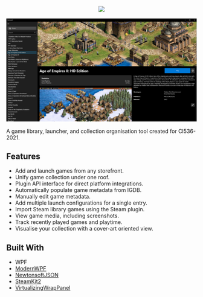 <p align="center">
    <img height="120px" src="assets/fullock-grad-black.svg" height="80"/>
</p>

![Gamerack screenshot](/assets/screenshot.png)

A game library, launcher, and collection organisation tool created for CI536-2021.

## Features

* Add and launch games from any storefront.
* Unify game collection under one roof.
* Plugin API interface for direct platform integrations.
* Automatically populate game metadata from IGDB.
* Manually edit game metadata.
* Add multiple launch configurations for a single entry.
* Import Steam library games using the Steam plugin.
* View game media, including screenshots.
* Track recently played games and playtime.
* Visualise your collection with a cover-art oriented view.

## Built With

* WPF
* [ModernWPF](https://github.com/Kinnara/ModernWpf)
* [NewtonsoftJSON](https://github.com/JamesNK/Newtonsoft.Json)
* [SteamKit2](https://github.com/SteamRE/SteamKit)
* [VirtualizingWrapPanel](https://github.com/sbaeumlisberger/VirtualizingWrapPanel)
